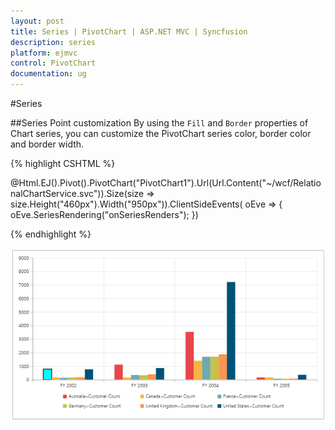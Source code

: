 ```yaml
---
layout: post
title: Series | PivotChart | ASP.NET MVC | Syncfusion
description: series
platform: ejmvc
control: PivotChart
documentation: ug
---
```


#Series

##Series Point customization
By using the `Fill` and `Border` properties of Chart series, you can customize the PivotChart series color, border color and border width.
 
{% highlight CSHTML %}

@Html.EJ().Pivot().PivotChart("PivotChart1").Url(Url.Content("~/wcf/RelationalChartService.svc")).Size(size => size.Height("460px").Width("950px")).ClientSideEvents(
    oEve => { oEve.SeriesRendering("onSeriesRenders"); })
<script>
   function onSeriesRenders(args) {
      this.model.series[0].points[0].fill = "aqua";
      this.model.series[0].points[0].border = {
        color: "black",
         width: 2
      };
   }
</script>

{% endhighlight %}

![](Series_images/Series_img1.png)